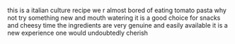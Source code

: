 this is a italian culture recipe 
we r almost bored of eating tomato pasta 
why not try something new and mouth watering
it is a good choice for snacks and cheesy time
the ingredients are very genuine and easily available 
it is a new experience one would undoubtedly cherish